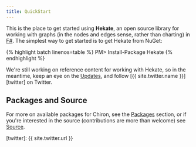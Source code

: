 ```yaml
---
title: QuickStart
---
```


This is the place to get started using __Hekate__, an open source library for working with graphs (in the nodes and edges sense, rather than charting) in [F#][fsharp]. The simplest way to get started is to get Hekate from NuGet:

{% highlight batch linenos=table %}
PM> Install-Package Hekate
{% endhighlight %}

We're still working on reference content for working with Hekate, so in the meantime, keep an eye on the [Updates][updates], and follow [{{ site.twitter.name }}][twitter] on Twitter.

## Packages and Source

For more on available packages for Chiron, see the [Packages][packages] section, or if you're interested in the source (contributions are more than welcome) see [Source][source].

<!--- Local --->

[updates]: /hekate/updates
[packages]:  /hekate/packages
[source]: /hekate/source

<!--- External --->

[fsharp]: http://fsharp.org
[twitter]: {{ site.twitter.url }}
